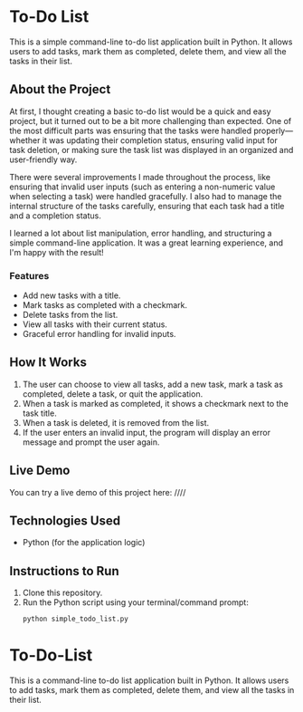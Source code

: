 # To-Do List

This is a simple command-line to-do list application built in Python. It allows users to add tasks, mark them as completed, delete them, and view all the tasks in their list.

## About the Project

At first, I thought creating a basic to-do list would be a quick and easy project, but it turned out to be a bit more challenging than expected. One of the most difficult parts was ensuring that the tasks were handled properly—whether it was updating their completion status, ensuring valid input for task deletion, or making sure the task list was displayed in an organized and user-friendly way. 

There were several improvements I made throughout the process, like ensuring that invalid user inputs (such as entering a non-numeric value when selecting a task) were handled gracefully. I also had to manage the internal structure of the tasks carefully, ensuring that each task had a title and a completion status.

I learned a lot about list manipulation, error handling, and structuring a simple command-line application. It was a great learning experience, and I'm happy with the result!

### Features
- Add new tasks with a title.
- Mark tasks as completed with a checkmark.
- Delete tasks from the list.
- View all tasks with their current status.
- Graceful error handling for invalid inputs.

## How It Works

1. The user can choose to view all tasks, add a new task, mark a task as completed, delete a task, or quit the application.
2. When a task is marked as completed, it shows a checkmark next to the task title.
3. When a task is deleted, it is removed from the list.
4. If the user enters an invalid input, the program will display an error message and prompt the user again.

## Live Demo

You can try a live demo of this project here: ////

## Technologies Used
- Python (for the application logic)

## Instructions to Run

1. Clone this repository.
2. Run the Python script using your terminal/command prompt:
   ```bash
   python simple_todo_list.py
# To-Do-List
This is a  command-line to-do list application built in Python. It allows users to add tasks, mark them as completed, delete them, and view all the tasks in their list.
